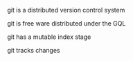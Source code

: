 git is a distributed version control system

git is free ware distributed under the GQL

git has a mutable index stage

git tracks changes